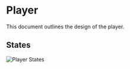 # Player
This document outlines the design of the player.

## States
![Player States](https://gitlab.com/pretendo/falling/blob/master/docs/player_states.png)